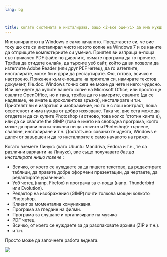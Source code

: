 ```yaml
---
lang: bg



title: Когато системата е инсталирана, защо <i>все още</i> да има нужда от инсталиране на разни неща?
---
```


Инсталирането на Windows e само началото. Представете си, че вие току що сте си инсталирал чисто новото копие на Windows 7 и се каните да отприщите компютърните си умения. Приятел ви изпраща е-поща със прикачен PDF файл: по дяволите, нямате програма да го прочете. Трябва да отидете онлайн, да търсите уеб сайт, който да ви позволи да изтеглите Adobe Reader (или друг PDF четец), да го изтеглите, инсталирате, може би и дори да рестартирате. Фю, готово, всичко е настроено. Прикачен към е-пощата на приятеля си, намирате текстов документ, file.doc. Windows точно сега не може да чете и него: чудесно. Или ще идете да купите вашето копие на Microsoft Office, или просто ще свалите OpenOffice, но и така, трябва да го намерите, свалите (да се надяваме, че имате широколентова връзка), инсталирате и т.н. Приятелят ви е изпратил и изображение, но то е с лош контраст, лоша осветеност и има нужда от добро изрязване. Така че, вие сега може да отидете и да си купите Photoshop (и отново, това колко 'стотин кинта е), или да си свалите the GIMP (това е името на свободна програма, която може да прави почти толкова неща колкото и Photoshop): търсене, сваляне, инсталиране и т.н. Достатъчно: схванахте идеята, Windows е далеч от завършен и да го инсталирате е само началото на грижи.

Когато вземете Линукс (като Ubuntu, Mandriva, Fedora и т.н., те са различни варианти на Линукс), вие също получавате <i>без да инсталирате нищо повече</i> :

<ul>

<li>Всичко, от което се нуждаете за да пишете текстове, да редактирате таблици, да правите добре оформени презентации, да чертаете, да редактирате уравнения.</li>

<li>Уеб четец (напр. Firefox) и програма за е-поща (напр. Thunderbird или Evolution).</li>
<li>Редактор на изображения (GIMP) почти толкова мощен колкото Photoshop.</li>
<li>Клиент за моментална комуникация.</li>
<li>Програма за гледане на филми.</li>
<li>Програма за слушане и организиране на музика</li>
<li>PDF четец</li>
<li>Всичко, от което се нуждаете за да разопаковате архиви (ZIP и т.н.).</li>
<li>и т.н.</li>
</ul>

Просто може да започнете работа веднага.

<img src="Images/app_menu.png" />




